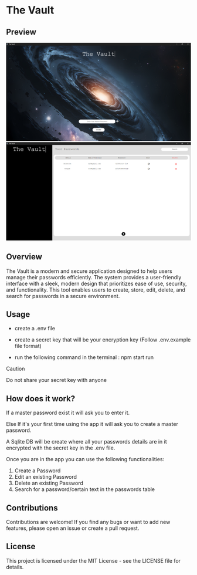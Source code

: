 # The Vault

## Preview
![Create Master Password](preview/image.png)
![Homepage Screen](preview/image-1.png)

## Overview

The Vault is a modern and secure application designed to help users manage their passwords efficiently. The system provides a user-friendly interface with a sleek, modern design that prioritizes ease of use, security, and functionality. This tool enables users to create, store, edit, delete, and search for passwords in a secure environment.

## Usage 

- create a .env file

- create a secret key that will be your encryption key (Follow .env.example file format)

- run the following command in the terminal : npm start run

> [!CAUTION]
> Do not share your secret key with anyone

## How does it work?

If a master password exist it will ask you to enter it.

Else If it's your first time using the app it will ask you to create a master password.

A Sqlite DB will be create where all your passwords details are in it encrypted with the secret key in the .env file.

Once you are in the app you can use the following functionalities:

1. Create a Password
2. Edit an existing Password
3. Delete an existing Password
4. Search for a password/certain text in the passwords table

## Contributions
Contributions are welcome! If you find any bugs or want to add new features, please open an issue or create a pull request.

## License
This project is licensed under the MIT License - see the LICENSE file for details.
